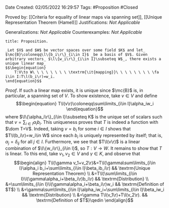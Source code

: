 <div class="topSpace"></div>

Date Created: 02/05/2022 16:29:57
Tags: #Proposition #Closed

Proved by: [[Criteria for equality of linear maps via spanning set]], [[Unique Representation Theorem (Hamel)]]
Justifications: _Not Applicable_

Generalizations: _Not Applicable_
Counterexamples: _Not Applicable_

``` ad-Proposition
title: Proposition.

_Let $V$ and $W$ be vector spaces over some field $K$ and let_ $\mc{B}\coloneqq\l\{b_i\r\}_{i\in I}$ _be a basis of $V$. Given arbitrary vectors_ $\l\{w_i\r\}_{i\in I}\subseteq W$_, there exists a unique linear map_
$$\begin{equation}
    T:V\to W\ \ \ \ \ \ \ \ \textrm{\it{mapping}}\ \ \ \ \ \ \ \ \fa i\in I:T\l(b_i\r)=w_i.
\end{equation}$$

```

_Proof_. If such a linear map exists, it is unique since $\mc{B}$ is, in particular, a spanning set of $V$. To show existence, take $v\in V$ and define
$$\begin{equation}
    T\l(v\r)\coloneqq\sum\limits_{i\in I}\alpha_iw_i
\end{equation}$$
where $\l\{\alpha_i\r\}_{i\in I}\subseteq K$ is the unique set of scalars such that $v=\sum_{i\in I}\alpha_ib_i$. This uniqueness proves that $T$ is indeed a function with $\dom T=V$. Indeed, taking $v=b_i$ for some $i\in I$ shows that $T\l(b_i\r)=w_i\in W$ since each $b_i$ is uniquely represented by itself; that is, $\alpha_j=\delta_{ij}$ for all $j\in I$. Furthermore, we see that $T\l(v\r)$ is a linear combination of $\l\{w_i\r\}_{i\in I}$, so $T:V\to W$. It remains to show that $T$ is linear. To this end, take $v_1,v_2\in V$ and $\gamma\in K$, and observe that
$$\begin{align}
    T\l(\gamma v_1+v_2\r)&=T\l(\gamma\sum\limits_{i\in I}\alpha_i b_i+\sum\limits_{i\in I}\beta_ib_i\r) && \textrm{Unique Representation Theorem} \\
    &=T\l(\sum\limits_{i\in I}\l(\gamma\alpha_i+\beta_i\r)b_i\r) && \textrm{Distribution} \\
    &=\sum\limits_{i\in I}\l(\gamma\alpha_i+\beta_i\r)w_i && \textrm{Definition of $T$} \\
    &=\gamma\sum\limits_{i\in I}\alpha_iw_i+\sum\limits_{i\in I}\beta_iw_i && \textrm{Distribution} \\
    &=\gamma T\l(v_1\r)+T\l(v_2\r). && \textrm{Definition of $T$}\qedin
\end{align}$$
